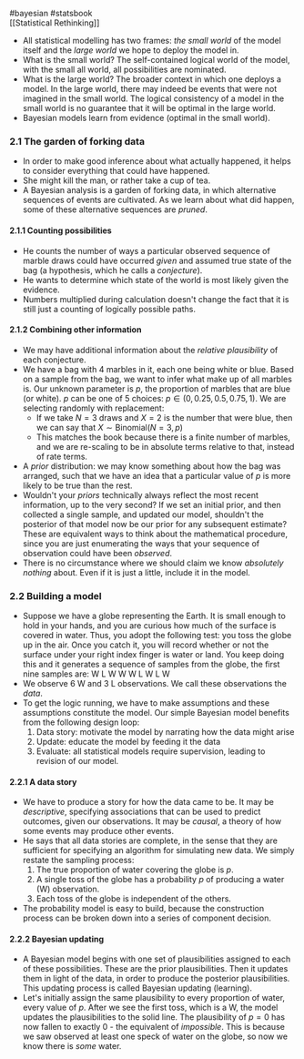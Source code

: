 #bayesian #statsbook  
[[Statistical Rethinking]]

- All statistical modelling has two frames: *the small world* of the model itself and the *large world* we hope to deploy the model in.
- What is the small world? The self-contained logical world of the model, with the small all world, all possibilities are nominated.
- What is the large world? The broader context in which one deploys a model. In the large world, there may indeed be events that were not imagined in the small world. The logical consistency of a model in the small world is no guarantee that it will be optimal in the large world. 
- Bayesian models learn from evidence (optimal in the small world). 

### 2.1 The garden of forking data
- In order to make good inference about what actually happened, it helps to consider everything that could have happened. 
- She might kill the man, or rather take a cup of tea.
- A Bayesian analysis is a garden of forking data, in which alternative sequences of events are cultivated. As we learn about what did happen, some of these alternative sequences are *pruned*. 

#### 2.1.1 Counting possibilities
- He counts the number of ways a particular observed sequence of marble draws could have occurred *given* and assumed true state of the bag (a hypothesis, which he calls a *conjecture*).
- He wants to determine which state of the world is most likely given the evidence. 
- Numbers multiplied during calculation doesn't change the fact that it is still just a counting of logically possible paths. 
#### 2.1.2 Combining other information 
- We may have additional information about the *relative plausibility* of each conjecture. 
- We have a bag with 4 marbles in it, each one being white or blue. Based on a sample from the bag, we want to infer what make up of all marbles is. Our unknown parameter is $p$, the proportion of marbles that are blue (or white). $p$ can be one of 5 choices: $p \in (0, 0.25, 0.5, 0.75, 1)$. We are selecting randomly with replacement: 
	- If we take $N=3$ draws and $X=2$ is the number that were blue, then we can say that 
			$X \sim \text{Binomial}(N=3, p)$
	- This matches the book because there is a finite number of marbles, and we are re-scaling to be in absolute terms relative to that, instead of rate terms. 
- A *prior* distribution: we may know something about how the bag was arranged, such that we have an idea that a particular value of $p$ is more likely to be true than the rest. 
- Wouldn't your *priors* technically always reflect the most recent information, up to the very second? If we set an initial prior, and then collected a single sample, and updated our model, shouldn't the posterior of that model now be our prior for any subsequent estimate? These are equivalent ways to think about the mathematical procedure, since you are just enumerating the ways that your sequence of observation could have been *observed*. 
- There is no circumstance where we should claim we know *absolutely nothing* about. Even if it is just a little, include it in the model. 

### 2.2 Building a model 
- Suppose we have a globe representing the Earth. It is small enough to hold in your hands, and you are curious how much of the surface is covered in water. Thus, you adopt the following test: you toss the globe up in the air. Once you catch it, you will record whether or not the surface under your right index finger is water or land. You keep doing this and it generates a sequence of samples from the globe, the first nine samples are: 
						W L W W W L W L W
- We observe 6 W and 3 L observations. We call these observations the *data*. 
- To get the logic running, we have to make assumptions and these assumptions constitute the model. Our simple Bayesian model benefits from the following design loop: 
	1) Data story: motivate the model by narrating how the data might arise
	2) Update: educate the model by feeding it the data
	3) Evaluate: all statistical models require supervision, leading to revision of our model. 

#### 2.2.1 A data story
- We have to produce a story for how the data came to be. It may be *descriptive*, specifying associations that can be used to predict outcomes, given our observations. It may be *causal*, a theory of how some events may produce other events. 
- He says that all data stories are complete, in the sense that they are sufficient for specifying an algorithm for simulating new data. We simply restate the sampling process:
	1) The true proportion of water covering the globe is $p$. 
	2) A single toss of the globe has a probability $p$ of producing a water (W) observation. 
	3) Each toss of the globe is independent of the others. 
- The probability model is easy to build, because the construction process can be broken down into a series of component decision. 

#### 2.2.2 Bayesian updating 
- A Bayesian model begins with one set of plausibilities assigned to each of these possibilities. These are the prior plausibilities. Then it updates them in light of the data, in order to produce the posterior plausibilities. This updating process is called Bayesian updating (learning).
- Let's initially assign the same plausibility to every proportion of water, every value of $p$. After we see the first toss, which is a W, the model updates the plausibilities to the solid line. The plausibility of $p=0$ has now fallen to exactly 0 - the equivalent of *impossible*. This is because we saw observed at least one speck of water on the globe, so now we know there is *some* water. 